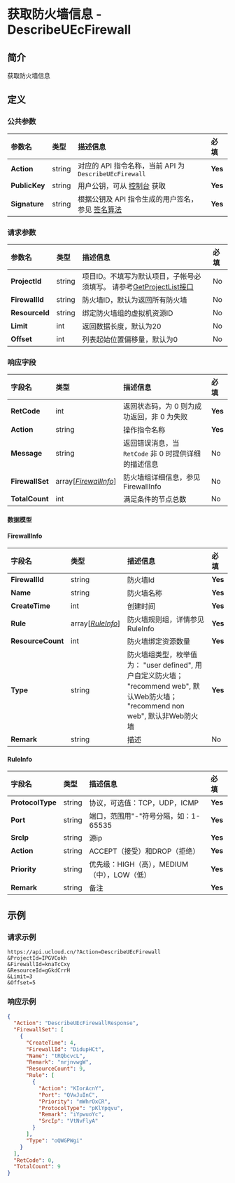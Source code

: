 # 获取防火墙信息 - DescribeUEcFirewall

## 简介

获取防火墙信息









## 定义

### 公共参数

| 参数名 | 类型 | 描述信息 | 必填 |
|:---|:---|:---|:---|
| **Action**     | string  | 对应的 API 指令名称，当前 API 为 `DescribeUEcFirewall`                        | **Yes** |
| **PublicKey**  | string  | 用户公钥，可从 [控制台](https://console.ucloud.cn/uapi/apikey) 获取                                             | **Yes** |
| **Signature**  | string  | 根据公钥及 API 指令生成的用户签名，参见 [签名算法](api/summary/signature.md)  | **Yes** |

### 请求参数

| 参数名 | 类型 | 描述信息 | 必填 |
|:---|:---|:---|:---|
| **ProjectId** | string | 项目ID。不填写为默认项目，子帐号必须填写。 请参考[GetProjectList接口](https://docs.ucloud.cn/api/summary/get_project_list) |No|
| **FirewallId** | string | 防火墙ID，默认为返回所有防火墙 |No|
| **ResourceId** | string | 绑定防火墙组的虚拟机资源ID |No|
| **Limit** | int | 返回数据长度，默认为20 |No|
| **Offset** | int | 列表起始位置偏移量，默认为0 |No|

### 响应字段

| 字段名 | 类型 | 描述信息 | 必填 |
|:---|:---|:---|:---|
| **RetCode** | int | 返回状态码，为 0 则为成功返回，非 0 为失败 |**Yes**|
| **Action** | string | 操作指令名称 |**Yes**|
| **Message** | string | 返回错误消息，当 `RetCode` 非 0 时提供详细的描述信息 |No|
| **FirewallSet** | array[[*FirewallInfo*](#FirewallInfo)] | 防火墙组详细信息，参见 FirewallInfo |No|
| **TotalCount** | int | 满足条件的节点总数 |No|

#### 数据模型


#### FirewallInfo

| 字段名 | 类型 | 描述信息 | 必填 |
|:---|:---|:---|:---|
| **FirewallId** | string | 防火墙Id |**Yes**|
| **Name** | string | 防火墙名称 |**Yes**|
| **CreateTime** | int | 创建时间 |**Yes**|
| **Rule** | array[[*RuleInfo*](#RuleInfo)] | 防火墙规则组，详情参见RuleInfo |**Yes**|
| **ResourceCount** | int | 防火墙绑定资源数量 |**Yes**|
| **Type** | string | 防火墙组类型，枚举值为： "user defined", 用户自定义防火墙； "recommend web", 默认Web防火墙； "recommend non web", 默认非Web防火墙 |**Yes**|
| **Remark** | string | 描述 |No|

#### RuleInfo

| 字段名 | 类型 | 描述信息 | 必填 |
|:---|:---|:---|:---|
| **ProtocolType** | string | 协议，可选值：TCP，UDP，ICMP |**Yes**|
| **Port** | string | 端口，范围用"-"符号分隔，如：1-65535 |**Yes**|
| **SrcIp** | string | 源ip |**Yes**|
| **Action** | string | ACCEPT（接受）和DROP（拒绝） |**Yes**|
| **Priority** | string | 优先级：HIGH（高），MEDIUM（中），LOW（低） |**Yes**|
| **Remark** | string | 备注 |**Yes**|

## 示例

### 请求示例
    
```
https://api.ucloud.cn/?Action=DescribeUEcFirewall
&ProjectId=IPGVCokh
&FirewallId=knaTcCxy
&ResourceId=gGkdCrrH
&Limit=3
&Offset=5
```

### 响应示例
    
```json
{
  "Action": "DescribeUEcFirewallResponse",
  "FirewallSet": [
    {
      "CreateTime": 4,
      "FirewallId": "DidupHCt",
      "Name": "tRQbcvcL",
      "Remark": "nrjnvwgW",
      "ResourceCount": 9,
      "Rule": [
        {
          "Action": "KIorAcnY",
          "Port": "QVwJuInC",
          "Priority": "mWhrOxCR",
          "ProtocolType": "pKlYpqvu",
          "Remark": "iYpwuoYc",
          "SrcIp": "VtNvFlyA"
        }
      ],
      "Type": "oQWGPWgi"
    }
  ],
  "RetCode": 0,
  "TotalCount": 9
}
```





